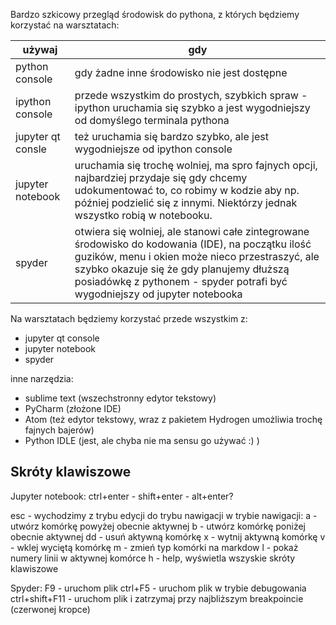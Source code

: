 Bardzo szkicowy przegląd środowisk do pythona, z których będziemy korzystać na warsztatach:

| używaj | gdy |
|-----|------|
| python console | gdy żadne inne środowisko nie jest dostępne |
| ipython console | przede wszystkim do prostych, szybkich spraw - ipython uruchamia się szybko a jest wygodniejszy od domyślego terminala pythona |
| jupyter qt consle | też uruchamia się bardzo szybko, ale jest wygodniejsze od ipython console |
| jupyter notebook | uruchamia się trochę wolniej, ma spro fajnych opcji, najbardziej przydaje się gdy chcemy udokumentować to, co robimy w kodzie aby np. później podzielić się z innymi. Niektórzy jednak wszystko robią w notebooku. |
| spyder | otwiera się wolniej, ale stanowi całe zintegrowane środowisko do kodowania (IDE), na początku ilość guzików, menu i okien może nieco przestraszyć, ale szybko okazuje się że gdy planujemy dłuższą posiadówkę z pythonem - spyder potrafi być wygodniejszy od jupyter notebooka |

Na warsztatach będziemy korzystać przede wszystkim z:
* jupyter qt console
* jupyter notebook
* spyder

inne narzędzia:
* sublime text (wszechstronny edytor tekstowy)
* PyCharm (złożone IDE)
* Atom (też edytor tekstowy, wraz z pakietem Hydrogen umożliwia trochę fajnych bajerów)
* Python IDLE (jest, ale chyba nie ma sensu go używać :) )

## Skróty klawiszowe
Jupyter notebook:
ctrl+enter -
shift+enter -
alt+enter?

esc - wychodzimy z trybu edycji do trybu nawigacji
w trybie nawigacji:
a - utwórz komórkę powyżej obecnie aktywnej
b - utwórz komórkę poniżej obecnie aktywnej
dd - usuń aktywną komórkę
x - wytnij aktywną komórkę
v - wklej wyciętą komórkę
m - zmień typ komórki na markdow 
l - pokaż numery linii w aktywnej komórce
h - help, wyświetla wszyskie skróty klawiszowe

Spyder:
F9 - uruchom plik
ctrl+F5 - uruchom plik w trybie debugowania
ctrl+shift+F11 - uruchom plik i zatrzymaj przy najbliższym breakpoincie (czerwonej kropce)

